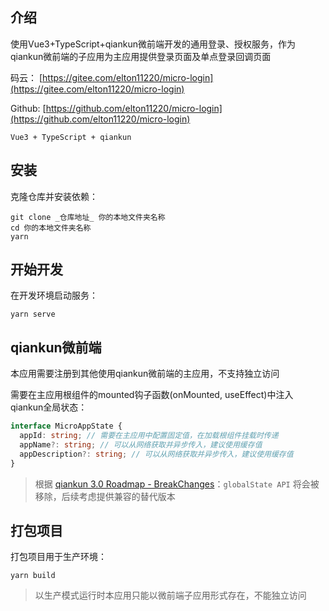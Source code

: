 ## 介绍

使用Vue3+TypeScript+qiankun微前端开发的通用登录、授权服务，作为qiankun微前端的子应用为主应用提供登录页面及单点登录回调页面

码云： [https://gitee.com/elton11220/micro-login](https://gitee.com/elton11220/micro-login)

Github: [https://github.com/elton11220/micro-login](https://github.com/elton11220/micro-login)

`Vue3 + TypeScript + qiankun`

## 安装

克隆仓库并安装依赖：

```shell
git clone _仓库地址_ 你的本地文件夹名称
cd 你的本地文件夹名称
yarn
```

## 开始开发

在开发环境启动服务：

```shell
yarn serve
```

## qiankun微前端

本应用需要注册到其他使用qiankun微前端的主应用，不支持独立访问

需要在主应用根组件的mounted钩子函数(onMounted, useEffect)中注入qiankun全局状态：
```TypeScript
interface MicroAppState {
  appId: string; // 需要在主应用中配置固定值，在加载根组件挂载时传递
  appName?: string; // 可以从网络获取并异步传入，建议使用缓存值
  appDescription?: string; // 可以从网络获取并异步传入，建议使用缓存值
}
```

> 根据 [qiankun 3.0 Roadmap - BreakChanges](https://github.com/umijs/qiankun/discussions/1378)：`globalState API` 将会被移除，后续考虑提供兼容的替代版本

## 打包项目

打包项目用于生产环境：

```shell
yarn build
```

> 以生产模式运行时本应用只能以微前端子应用形式存在，不能独立访问